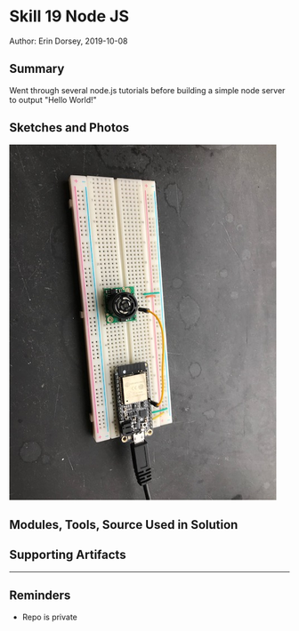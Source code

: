 #  Skill 19 Node JS

Author: Erin Dorsey, 2019-10-08

## Summary
Went through several node.js tutorials before building a simple node server to output "Hello World!"

## Sketches and Photos
![Image](./images/IMG_6430.jpg)

## Modules, Tools, Source Used in Solution


## Supporting Artifacts


-----

## Reminders
- Repo is private
